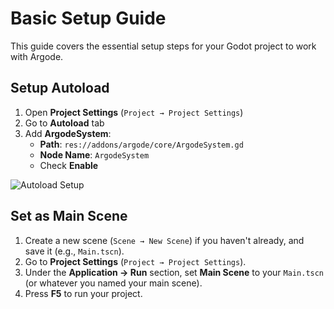 # Basic Setup Guide

This guide covers the essential setup steps for your Godot project to work with Argode.

## Setup Autoload

1. Open **Project Settings** (`Project → Project Settings`)
2. Go to **Autoload** tab
3. Add **ArgodeSystem**:
   - **Path**: `res://addons/argode/core/ArgodeSystem.gd`
   - **Node Name**: `ArgodeSystem`
   - Check **Enable**

![Autoload Setup](../images/autoload-setup.png)

## Set as Main Scene

1. Create a new scene (`Scene → New Scene`) if you haven't already, and save it (e.g., `Main.tscn`).
2. Go to **Project Settings** (`Project → Project Settings`).
3. Under the **Application → Run** section, set **Main Scene** to your `Main.tscn` (or whatever you named your main scene).
4. Press **F5** to run your project.
